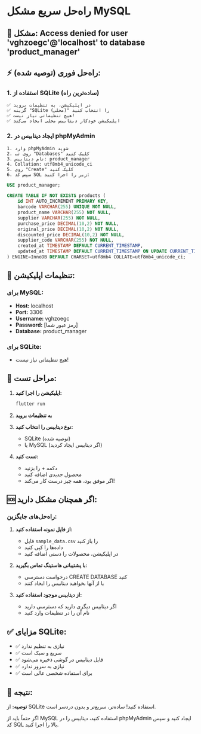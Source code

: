 # راه‌حل سریع مشکل MySQL

## 🚨 مشکل: Access denied for user 'vghzoegc'@'localhost' to database 'product_manager'

## ⚡ راه‌حل فوری (توصیه شده):

### 1. استفاده از SQLite (ساده‌ترین راه)
```
✅ در اپلیکیشن، به تنظیمات بروید
✅ گزینه "SQLite (محلی)" را انتخاب کنید
✅ هیچ تنظیماتی نیاز نیست!
✅ اپلیکیشن خودکار دیتابیس محلی ایجاد می‌کند
```

### 2. ایجاد دیتابیس در phpMyAdmin
```
1. وارد phpMyAdmin شوید
2. روی تب "Databases" کلیک کنید
3. نام دیتابیس: product_manager
4. Collation: utf8mb4_unicode_ci
5. روی "Create" کلیک کنید
6. سپس کد SQL زیر را اجرا کنید:
```

```sql
USE product_manager;

CREATE TABLE IF NOT EXISTS products (
    id INT AUTO_INCREMENT PRIMARY KEY,
    barcode VARCHAR(255) UNIQUE NOT NULL,
    product_name VARCHAR(255) NOT NULL,
    supplier VARCHAR(255) NOT NULL,
    purchase_price DECIMAL(10,2) NOT NULL,
    original_price DECIMAL(10,2) NOT NULL,
    discounted_price DECIMAL(10,2) NOT NULL,
    supplier_code VARCHAR(255) NOT NULL,
    created_at TIMESTAMP DEFAULT CURRENT_TIMESTAMP,
    updated_at TIMESTAMP DEFAULT CURRENT_TIMESTAMP ON UPDATE CURRENT_TIMESTAMP
) ENGINE=InnoDB DEFAULT CHARSET=utf8mb4 COLLATE=utf8mb4_unicode_ci;
```

## 🔧 تنظیمات اپلیکیشن:

### برای MySQL:
- **Host:** localhost
- **Port:** 3306  
- **Username:** vghzoegc
- **Password:** [رمز عبور شما]
- **Database:** product_manager

### برای SQLite:
- هیچ تنظیماتی نیاز نیست!

## 📱 مراحل تست:

1. **اپلیکیشن را اجرا کنید:**
   ```bash
   flutter run
   ```

2. **به تنظیمات بروید**

3. **نوع دیتابیس را انتخاب کنید:**
   - SQLite (توصیه شده)
   - یا MySQL (اگر دیتابیس ایجاد کردید)

4. **تست کنید:**
   - دکمه + را بزنید
   - محصول جدیدی اضافه کنید
   - اگر موفق بود، همه چیز درست کار می‌کند!

## 🆘 اگر همچنان مشکل دارید:

### راه‌حل‌های جایگزین:

1. **از فایل نمونه استفاده کنید:**
   - فایل `sample_data.csv` را باز کنید
   - داده‌ها را کپی کنید
   - در اپلیکیشن، محصولات را دستی اضافه کنید

2. **با پشتیبانی هاستینگ تماس بگیرید:**
   - درخواست دسترسی CREATE DATABASE کنید
   - یا از آنها بخواهید دیتابیس را ایجاد کنند

3. **از دیتابیس موجود استفاده کنید:**
   - اگر دیتابیس دیگری دارید که دسترسی دارید
   - نام آن را در تنظیمات وارد کنید

## ✅ مزایای SQLite:

- ✅ نیازی به تنظیم ندارد
- ✅ سریع و سبک است
- ✅ فایل دیتابیس در گوشی ذخیره می‌شود
- ✅ نیازی به سرور ندارد
- ✅ برای استفاده شخصی عالی است

## 🎯 نتیجه:

**توصیه:** از SQLite استفاده کنید! ساده‌تر، سریع‌تر و بدون دردسر است.

اگر حتماً باید از MySQL استفاده کنید، دیتابیس را در phpMyAdmin ایجاد کنید و سپس کد SQL بالا را اجرا کنید.